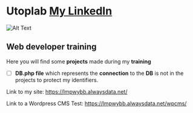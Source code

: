 # Utoplab [My LinkedIn](https://www.linkedin.com/in/seb-cartoux/)

![Alt Text](http://utoplab.fr/images/utoplab/logo/logo.jpg)

## Web developer training

Here you will find some **projects** made during my **training**
- [ ] **DB.php file** which represents the **connection** to the **DB** is not in the projects to protect my identifiers.

Link to my site: https://lmpwybb.alwaysdata.net/

Link to a Wordpress CMS Test: https://lmpwybb.alwaysdata.net/wpcms/
                           
